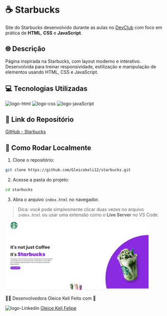 # ☕ Starbucks

Site do Starbucks desenvolvido durante as aulas no <a href="https://rodolfomori.com.br/devclub">DevClub</a> com foco em prática de **HTML**, **CSS** e **JavaScript**.

## 🌐 Descrição
Página inspirada na Starbucks, com layout moderno e interativo. Desenvolvida para treinar responsividade, estilização e manipulação de elementos usando HTML, CSS e JavaScript.

## 💻 Tecnologias Utilizadas

<img src="https://img.shields.io/badge/HTML5-E34F26?style=for-the-badge&logo=html5&logoColor=white" alt="logo-html" />

<img src="https://img.shields.io/badge/CSS3-1572B6?style=for-the-badge&logo=css3&logoColor=white" alt="logo-css"/>

<img src="https://img.shields.io/badge/JavaScript-F7DF1E?style=for-the-badge&logo=javascript&logoColor=black" alt="logo-javaScript"/>

## 🔗 Link do Repositório

[GitHub - Starbucks](https://github.com/Gleicekeli12/starbucks.git)

## 🚀 Como Rodar Localmente

1. Clone o repositório:

  ```bash
  git clone https://github.com/Gleicekeli12/starbucks.git
  ```

2. Acesse a pasta do projeto:

  ```bash
  cd starbucks
  ```

3. Abra o arquivo `index.html` no navegador.

> Dica: você pode simplesmente clicar duas vezes no arquivo `index.html` ou usar uma extensão como o **Live Server** no VS Code.

<img src="https://github.com/Gleicekeli12/starbucks/blob/master/img/starbucks.PNG?raw=true" alt="site" width="450"/>

🙋‍♀️ Desenvolvedora Gleice Keli Feito com 💙

<img src="https://img.icons8.com/?size=100&id=84888&format=png&color=999999" alt="logo-Linkedin" width="30" /> <a href="https://www.linkedin.com/in/gleice-keli-felipe9670/">Gleice Keli Felipe</a>

